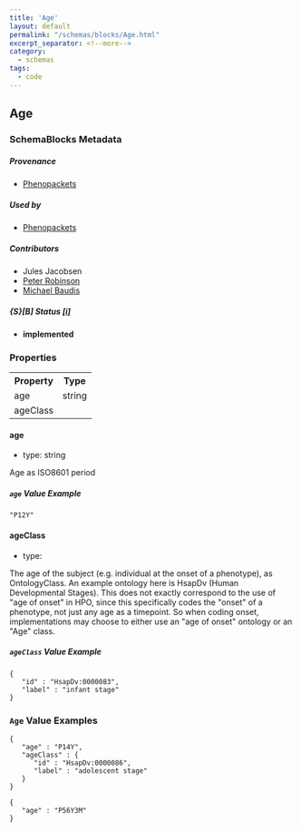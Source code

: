 ```yaml
---
title: 'Age'
layout: default
permalink: "/schemas/blocks/Age.html"
excerpt_separator: <!--more-->
category:
  - schemas
tags:
  - code
---
```


## Age

### SchemaBlocks Metadata

##### Provenance  

* [Phenopackets](https://github.com/phenopackets/phenopacket-schema/blob/master/docs/age.rst)  

##### Used by  

* [Phenopackets](https://github.com/phenopackets/phenopacket-schema/blob/master/docs/age.rst)  

##### Contributors  

* Jules Jacobsen  
* [Peter Robinson](https://orcid.org/0000-0002-0736-91998)  
* [Michael Baudis](https://orcid.org/0000-0002-9903-4248)  

##### {S}[B] Status  [[i]](https://schemablocks.org/about/sb-status-levels.html)

* __implemented__  

<!--more-->

### Properties

<table>
  <tr>
    <th>Property</th>
    <th>Type</th>
  </tr>
  <tr>
    <td>age</td>
    <td>string</td>
  </tr>
  <tr>
    <td>ageClass</td>
    <td></td>
  </tr>

</table>

    
#### age

* type: string

Age as ISO8601 period

##### `age` Value Example  

```
"P12Y"
```
    
#### ageClass

* type: 

The age of the subject (e.g. individual at the onset of a phenotype),
as OntologyClass. An example ontology here is HsapDv (Human
Developmental Stages).
This does not exactly correspond to the use of "age of onset" in HPO,
since this specifically codes the "onset" of a phenotype, not just any
age as a timepoint. So when coding onset, implementations may choose
to either use an "age of onset" ontology or an "Age" class.


##### `ageClass` Value Example  

```
{
   "id" : "HsapDv:0000083",
   "label" : "infant stage"
}
```

### `Age` Value Examples  

```
{
   "age" : "P14Y",
   "ageClass" : {
      "id" : "HsapDv:0000086",
      "label" : "adolescent stage"
   }
}
```
```
{
   "age" : "P56Y3M"
}
```

